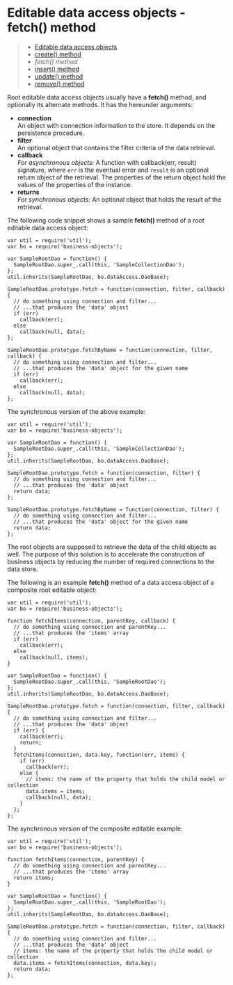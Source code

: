 # Editable data access objects - fetch() method

> * [Editable data access objects](/data-access/editable)
> * [create() method](create)
> * _fetch() method_
> * [insert() method](insert)
> * [update() method](update)
> * [remove() method](remove)

Root editable data access objects usually have a __fetch()__ method, and optionally
its alternate methods. It has the hereunder arguments:

* __connection__  
  An object with connection information to the store. It depends on
  the persistence procedure. 
* __filter__  
  An optional object that contains the filter criteria of the data retrieval. 
* __callback__  
  _For asynchronous objects:_ A function with callback(err, result) signature, where
  `err` is the eventual error and `result` is an optional return object of the retrieval.
  The properties of the return object hold the values of the properties of the instance.
* __returns__  
  _For synchronous objects:_ An optional object that holds the result of the retrieval.

The following code snippet shows a sample __fetch()__ method of a root editable data access object:

```
var util = require('util');
var bo = require('business-objects');

var SampleRootDao = function() {
  SampleRootDao.super_.call(this, 'SampleCollectionDao');
};
util.inherits(SampleRootDao, bo.dataAccess.DaoBase);

SampleRootDao.prototype.fetch = function(connection, filter, callback) {
  // do something using connection and filter...
  // ...that produces the 'data' object
  if (err)
    callback(err);
  else
    callback(null, data);
};

SampleRootDao.prototype.fetchByName = function(connection, filter, callback) {
  // do something using connection and filter...
  // ...that produces the 'data' object for the given name
  if (err)
    callback(err);
  else
    callback(null, data);
};
```

The synchronous version of the above example:

```
var util = require('util');
var bo = require('business-objects');

var SampleRootDao = function() {
  SampleRootDao.super_.call(this, 'SampleCollectionDao');
};
util.inherits(SampleRootDao, bo.dataAccess.DaoBase);

SampleRootDao.prototype.fetch = function(connection, filter) {
  // do something using connection and filter...
  // ...that produces the 'data' object
  return data;
};

SampleRootDao.prototype.fetchByName = function(connection, filter) {
  // do something using connection and filter...
  // ...that produces the 'data' object for the given name
  return data;
};
```

The root objects are supposed to retrieve the data of the child objects as well.
The purpose of this solution is to accelerate the construction of business objects
by reducing the number of required connections to the data store.

The following is an example __fetch()__ method of a data access object of a composite
root editable object:

```
var util = require('util');
var bo = require('business-objects');

function fetchItems(connection, parentKey, callback) {
  // do something using connection and parentKey...
  // ...that produces the 'items' array
  if (err)
    callback(err);
  else
    callback(null, items);
}

var SampleRootDao = function() {
  SampleRootDao.super_.call(this, 'SampleRootDao');
};
util.inherits(SampleRootDao, bo.dataAccess.DaoBase);

SampleRootDao.prototype.fetch = function(connection, filter, callback) {
  // do something using connection and filter...
  // ...that produces the 'data' object
  if (err) {
    callback(err);
    return;
  }
  fetchItems(connection, data.key, function(err, items) {
    if (err)
      callback(err);
    else {
      // items: the name of the property that holds the child model or collection
      data.items = items;
      callback(null, data);
    }
  };
};
```

The synchronous version of the composite editable example:

```
var util = require('util');
var bo = require('business-objects');

function fetchItems(connection, parentKey) {
  // do something using connection and parentKey...
  // ...that produces the 'items' array
  return items;
}

var SampleRootDao = function() {
  SampleRootDao.super_.call(this, 'SampleRootDao');
};
util.inherits(SampleRootDao, bo.dataAccess.DaoBase);

SampleRootDao.prototype.fetch = function(connection, filter, callback) {
  // do something using connection and filter...
  // ...that produces the 'data' object
  // items: the name of the property that holds the child model or collection
  data.items = fetchItems(connection, data.key);
  return data;
};
```
